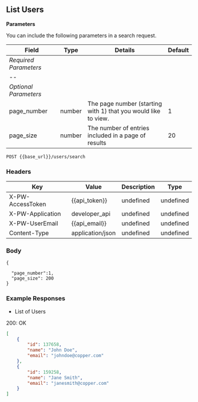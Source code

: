## List Users

**Parameters**

You can include the following parameters in a search request.

|         Field         |  Type  |                            Details                             | Default |
| --------------------- | ------ | -------------------------------------------------------------- | ------- |
| *Required Parameters* |        |                                                                |         |
| --                    |        |                                                                |         |
| *Optional Parameters* |        |                                                                |         |
| page_number           | number | The page number (starting with 1) that you would like to view. | 1       |
| page_size             | number | The number of entries included in a page of results            | 20      |

```POST {{base_url}}/users/search```

### Headers

Key | Value | Description | Type
--- | --- | --- | ---
X-PW-AccessToken | {{api_token}} | undefined | undefined
X-PW-Application | developer_api | undefined | undefined
X-PW-UserEmail | {{api_email}} | undefined | undefined
Content-Type | application/json | undefined | undefined
### Body

```
{

  "page_number":1,
  "page_size": 200
}
```
### Example Responses

- List of Users

200: OK
```json
[
    {
        "id": 137658,
        "name": "John Doe",
        "email": "johndoe@copper.com"
    },
    {
        "id": 159258,
        "name": "Jane Smith",
        "email": "janesmith@copper.com"
    }
]
```
